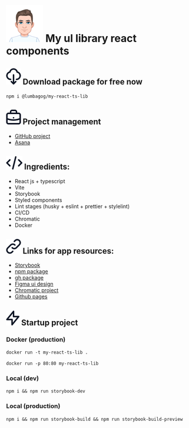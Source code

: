 # ![](https://github.com/LumbagoG/myReactTsLib/blob/master/public/images/glebLogo.png?raw=true) My ul library react components

## ![](https://raw.githubusercontent.com/LumbagoG/myReactTsLib/38e70934be1a0e46235be07e7e8f9321213cdb37/public/icons/download.svg) Download package for free now

`npm i @lumbagog/my-react-ts-lib`

## ![](https://raw.githubusercontent.com/LumbagoG/myReactTsLib/b646dfcbf0d304a17e267dba8519d3c2b14fe0fd/public/icons/bag.svg) Project management

-   [GitHub project](https://github.com/users/LumbagoG/projects/1)
-   [Asana](https://app.asana.com/0/1204200821295672/1204200821295672)

## ![](https://raw.githubusercontent.com/LumbagoG/myReactTsLib/38e70934be1a0e46235be07e7e8f9321213cdb37/public/icons/code.svg) Ingredients:

-   React js + typescript
-   Vite
-   Storybook
-   Styled components
-   Lint stages (husky + eslint + prettier + stylelint)
-   CI/CD
-   Chromatic
-   Docker

## ![](https://raw.githubusercontent.com/LumbagoG/myReactTsLib/38e70934be1a0e46235be07e7e8f9321213cdb37/public/icons/link.svg) Links for app resources:
-   [Storybook](https://6405776599109c9529f5c23a-rqpkvgqwyl.chromatic.com/?path=/story)
-   [npm package](https://www.npmjs.com/package/@lumbagog/my-react-ts-lib?activeTab=readme)
-   [gh package](https://github.com/LumbagoG/myReactTsLib/pkgs/npm/my-react-ts-lib)
-   [Figma ui design](https://www.figma.com/file/Aq10VUMGoFEoKWoBccdelr/myReactTsLib?node-id=0-1&t=DBCdWMr1eON7Qb1I-0)
-   [Chromatic project](https://www.chromatic.com/library?appId=6405776599109c9529f5c23a)
-   [Github pages](https://lumbagog.github.io/myReactTsLib/)

## ![](https://raw.githubusercontent.com/LumbagoG/myReactTsLib/38e70934be1a0e46235be07e7e8f9321213cdb37/public/icons/power.svg) Startup project

### Docker (production)

```
docker run -t my-react-ts-lib .
```

```
docker run -p 80:80 my-react-ts-lib
```

### Local (dev)

```
npm i && npm run storybook-dev
```

### Local (production)

```
npm i && npm run storybook-build && npm run storybook-build-preview
```
